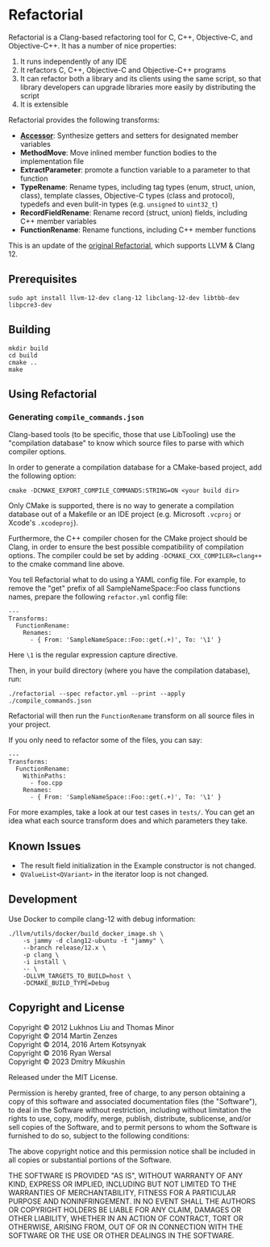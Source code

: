 # Refactorial

Refactorial is a Clang-based refactoring tool for C, C++, Objective-C, and Objective-C++. It has a number of nice properties:

1.  It runs independently of any IDE
2.  It refactors C, C++, Objective-C and Objective-C++ programs
3.  It can refactor both a library and its clients using the same script, so that library developers can upgrade libraries more easily by distributing the script
4.  It is extensible

Refactorial provides the following transforms:
 
*   [**Accessor**](doc/TRANSFORM-accessors.md): Synthesize getters and setters for designated member variables
*   **MethodMove**: Move inlined member function bodies to the implementation file
*   **ExtractParameter**: promote a function variable to a parameter to that function
*   **TypeRename**: Rename types, including tag types (enum, struct, union, class), template classes, Objective-C types (class and protocol), typedefs and     even bulit-in types (e.g. `unsigned` to `uint32_t`)
*   **RecordFieldRename**: Rename record (struct, union) fields, including C++ member variables
*   **FunctionRename**: Rename functions, including C++ member functions

This is an update of the [original Refactorial](https://github.com/lukhnos/refactorial), which supports LLVM & Clang 12.

## Prerequisites

```
sudo apt install llvm-12-dev clang-12 libclang-12-dev libtbb-dev libpcre3-dev
```

## Building

```
mkdir build
cd build
cmake ..
make
```

## Using Refactorial

### Generating `compile_commands.json`

Clang-based tools (to be specific, those that use LibTooling) use the
"compilation database" to know which source files to parse with which
compiler options.

In order to generate a compilation database for a CMake-based project,
add the following option:

```
cmake -DCMAKE_EXPORT_COMPILE_COMMANDS:STRING=ON <your build dir>
```

Only CMake is supported, there is no way to generate a compilation database out of a
Makefile or an IDE project (e.g. Microsoft `.vcproj` or Xcode's `.xcodeproj`).

Furthermore, the C++ compiler chosen for the CMake project should be Clang,
in order to ensure the best possible compatibility of compilation options.
The compiler could be set by adding `-DCMAKE_CXX_COMPILER=clang++` to the cmake
command line above.

You tell Refactorial what to do using a YAML config file. For example, to remove the
"get" prefix of all SampleNameSpace::Foo class functions names, prepare the
following `refactor.yml` config file:

```
---
Transforms:
  FunctionRename:
    Renames:
      - { From: 'SampleNameSpace::Foo::get(.+)', To: '\1' }
```

Here `\1` is the regular expression capture directive.

Then, in your build directory (where you have the compilation database), run:

```
./refactorial --spec refactor.yml --print --apply ./compile_commands.json
```

Refactorial will then run the `FunctionRename` transform on all source files in your
project.

If you only need to refactor some of the files, you can say:

```
---
Transforms:
  FunctionRename:
    WithinPaths:
      - foo.cpp
    Renames:
      - { From: 'SampleNameSpace::Foo::get(.+)', To: '\1' }
```

For more examples, take a look at our test cases in `tests/`. You can get an idea
what each source transform does and which parameters they take.

## Known Issues

- The result field initialization in the Example constructor is not changed.
- `QValueList<QVariant>` in the iterator loop is not changed.

## Development

Use Docker to compile clang-12 with debug information:

```
./llvm/utils/docker/build_docker_image.sh \
    -s jammy -d clang12-ubuntu -t "jammy" \
    --branch release/12.x \
    -p clang \
    -i install \
    -- \
    -DLLVM_TARGETS_TO_BUILD=host \
    -DCMAKE_BUILD_TYPE=Debug
```

## Copyright and License

Copyright © 2012 Lukhnos Liu and Thomas Minor  
Copyright © 2014 Martin Zenzes  
Copyright © 2014, 2016 Artem Kotsynyak  
Copyright © 2016 Ryan Wersal  
Copyright © 2023 Dmitry Mikushin

Released under the MIT License.

Permission is hereby granted, free of charge, to any person obtaining a copy
of this software and associated documentation files (the "Software"), to deal
in the Software without restriction, including without limitation the rights
to use, copy, modify, merge, publish, distribute, sublicense, and/or sell
copies of the Software, and to permit persons to whom the Software is
furnished to do so, subject to the following conditions:

The above copyright notice and this permission notice shall be included in all
copies or substantial portions of the Software.

THE SOFTWARE IS PROVIDED "AS IS", WITHOUT WARRANTY OF ANY KIND, EXPRESS OR
IMPLIED, INCLUDING BUT NOT LIMITED TO THE WARRANTIES OF MERCHANTABILITY,
FITNESS FOR A PARTICULAR PURPOSE AND NONINFRINGEMENT. IN NO EVENT SHALL THE
AUTHORS OR COPYRIGHT HOLDERS BE LIABLE FOR ANY CLAIM, DAMAGES OR OTHER
LIABILITY, WHETHER IN AN ACTION OF CONTRACT, TORT OR OTHERWISE, ARISING FROM,
OUT OF OR IN CONNECTION WITH THE SOFTWARE OR THE USE OR OTHER DEALINGS IN THE
SOFTWARE.

